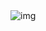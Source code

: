 <img src="https://github.com/patoliyadhruvil/admin-pannel-boot/assets/123619328/7366e5fe-665c-4208-9c3b-39d0b309e840" alt="img"/>
